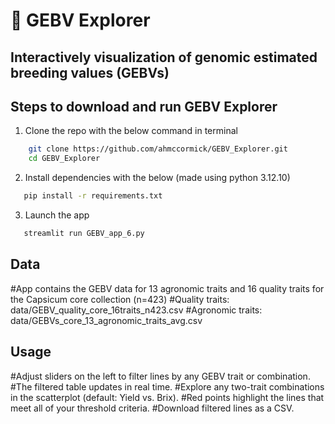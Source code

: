 # 🧬 GEBV Explorer
## Interactively visualization of genomic estimated breeding values (GEBVs)



## Steps to download and run GEBV Explorer
1) Clone the repo with the below command in terminal
```bash
    git clone https://github.com/ahmccormick/GEBV_Explorer.git
    cd GEBV_Explorer
```

2) Install dependencies with the below (made using python 3.12.10)
```bash
   pip install -r requirements.txt
```
3) Launch the app
```bash
   streamlit run GEBV_app_6.py
```



## Data

#App contains the GEBV data for 13 agronomic traits and 16 quality traits for the Capsicum core collection (n=423)
#Quality traits: data/GEBV_quality_core_16traits_n423.csv
#Agronomic traits: data/GEBVs_core_13_agronomic_traits_avg.csv


## Usage
#Adjust sliders on the left to filter lines by any GEBV trait or combination.
#The filtered table updates in real time.
#Explore any two-trait combinations in the scatterplot (default: Yield vs. Brix).
#Red points highlight the lines that meet all of your threshold criteria.
#Download filtered lines as a CSV.
